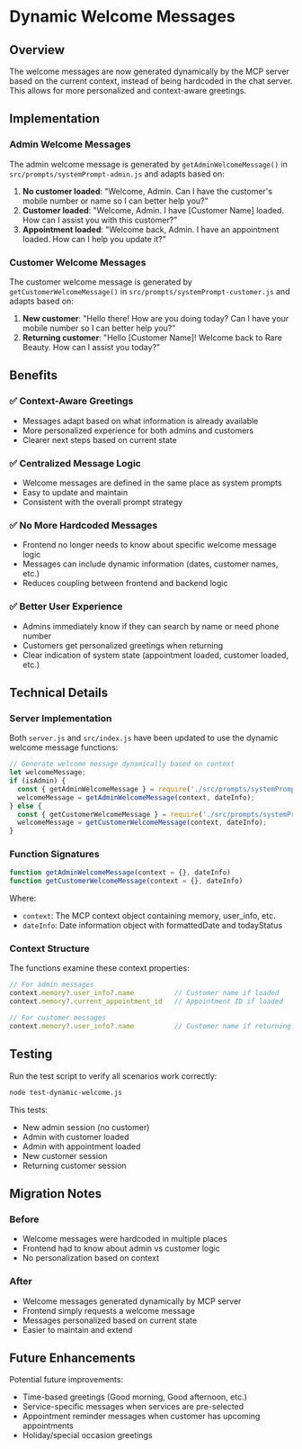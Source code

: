 # Dynamic Welcome Messages

## Overview

The welcome messages are now generated dynamically by the MCP server based on the current context, instead of being hardcoded in the chat server. This allows for more personalized and context-aware greetings.

## Implementation

### Admin Welcome Messages

The admin welcome message is generated by `getAdminWelcomeMessage()` in `src/prompts/systemPrompt-admin.js` and adapts based on:

1. **No customer loaded**: "Welcome, Admin. Can I have the customer's mobile number or name so I can better help you?"
2. **Customer loaded**: "Welcome, Admin. I have [Customer Name] loaded. How can I assist you with this customer?"
3. **Appointment loaded**: "Welcome back, Admin. I have an appointment loaded. How can I help you update it?"

### Customer Welcome Messages

The customer welcome message is generated by `getCustomerWelcomeMessage()` in `src/prompts/systemPrompt-customer.js` and adapts based on:

1. **New customer**: "Hello there! How are you doing today? Can I have your mobile number so I can better help you?"
2. **Returning customer**: "Hello [Customer Name]! Welcome back to Rare Beauty. How can I assist you today?"

## Benefits

### ✅ Context-Aware Greetings
- Messages adapt based on what information is already available
- More personalized experience for both admins and customers
- Clearer next steps based on current state

### ✅ Centralized Message Logic
- Welcome messages are defined in the same place as system prompts
- Easy to update and maintain
- Consistent with the overall prompt strategy

### ✅ No More Hardcoded Messages
- Frontend no longer needs to know about specific welcome message logic
- Messages can include dynamic information (dates, customer names, etc.)
- Reduces coupling between frontend and backend logic

### ✅ Better User Experience
- Admins immediately know if they can search by name or need phone number
- Customers get personalized greetings when returning
- Clear indication of system state (appointment loaded, customer loaded, etc.)

## Technical Details

### Server Implementation

Both `server.js` and `src/index.js` have been updated to use the dynamic welcome message functions:

```javascript
// Generate welcome message dynamically based on context
let welcomeMessage;
if (isAdmin) {
  const { getAdminWelcomeMessage } = require('./src/prompts/systemPrompt-admin');
  welcomeMessage = getAdminWelcomeMessage(context, dateInfo);
} else {
  const { getCustomerWelcomeMessage } = require('./src/prompts/systemPrompt-customer');
  welcomeMessage = getCustomerWelcomeMessage(context, dateInfo);
}
```

### Function Signatures

```javascript
function getAdminWelcomeMessage(context = {}, dateInfo)
function getCustomerWelcomeMessage(context = {}, dateInfo)
```

Where:
- `context`: The MCP context object containing memory, user_info, etc.
- `dateInfo`: Date information object with formattedDate and todayStatus

### Context Structure

The functions examine these context properties:

```javascript
// For admin messages
context.memory?.user_info?.name          // Customer name if loaded
context.memory?.current_appointment_id   // Appointment ID if loaded

// For customer messages  
context.memory?.user_info?.name          // Customer name if returning
```

## Testing

Run the test script to verify all scenarios work correctly:

```bash
node test-dynamic-welcome.js
```

This tests:
- New admin session (no customer)
- Admin with customer loaded
- Admin with appointment loaded
- New customer session
- Returning customer session

## Migration Notes

### Before
- Welcome messages were hardcoded in multiple places
- Frontend had to know about admin vs customer logic
- No personalization based on context

### After
- Welcome messages generated dynamically by MCP server
- Frontend simply requests a welcome message
- Messages personalized based on current state
- Easier to maintain and extend

## Future Enhancements

Potential future improvements:
- Time-based greetings (Good morning, Good afternoon, etc.)
- Service-specific messages when services are pre-selected
- Appointment reminder messages when customer has upcoming appointments
- Holiday/special occasion greetings 